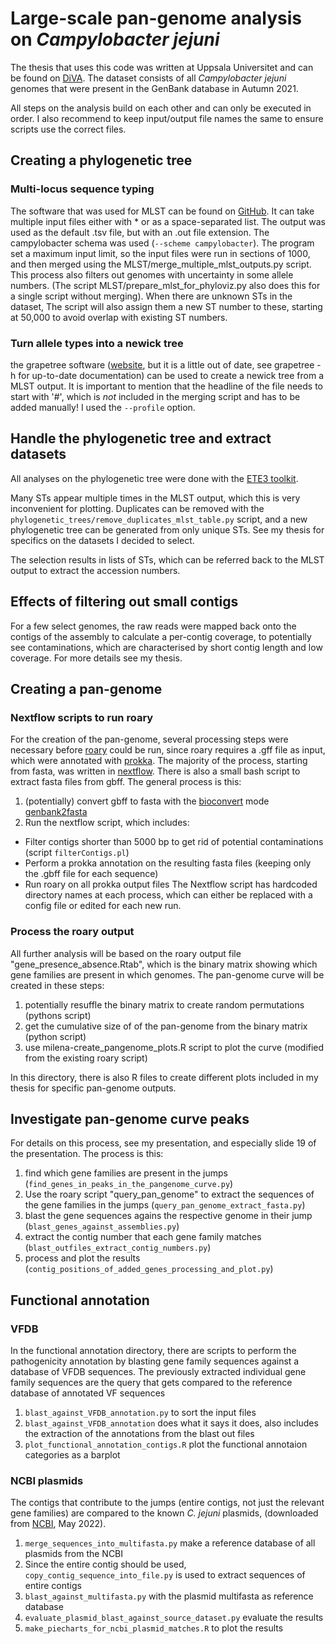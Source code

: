 # Large-scale pan-genome analysis on _Campylobacter jejuni_

The thesis that uses this code was written at Uppsala Universitet and can be found on [DiVA](http://uu.diva-portal.org/smash/record.jsf?dswid=-6916&pid=diva2%3A1671237&c=1&searchType=SIMPLE&language=en&query=large-scale+pan-genome+analysis+of+campylobacter+jejuni&af=%5B%5D&aq=%5B%5B%5D%5D&aq2=%5B%5B%5D%5D&aqe=%5B%5D&noOfRows=50&sortOrder=author_sort_asc&sortOrder2=title_sort_asc&onlyFullText=false&sf=undergraduate).
The dataset consists of all _Campylobacter jejuni_ genomes that were present in the GenBank database in Autumn 2021.

All steps on the analysis build on each other and can only be executed in order. I also recommend to keep input/output file names the same to ensure scripts use the correct files.


## Creating a phylogenetic tree

### Multi-locus sequence typing
The software that was used for MLST can be found on [GitHub](https://github.com/tseemann/mlst). It can take multiple input files either with * or as a space-separated list. The output was used as the default .tsv file, but with an .out file extension. The campylobacter schema was used (`--scheme campylobacter`). The program set a maximum input limit, so the input files were run in sections of 1000, and then merged using the MLST/merge_multiple_mlst_outputs.py script. This process also filters out genomes with uncertainty in some allele numbers. (The script MLST/prepare_mlst_for_phyloviz.py also does this for a single script without merging).
When there are unknown STs in the dataset, The script will also assign them a new ST number to these, starting at 50,000 to avoid overlap with existing ST numbers.

### Turn allele types into a newick tree 
the grapetree software ([website](https://achtman-lab.github.io/GrapeTree/), but it is a little out of date, see grapetree -h for up-to-date documentation) can be used to create a newick tree from a MLST output. It is important to mention that the headline of the file needs to start with '#', which is _not_ included in the merging script and has to be added manually! I used the `--profile` option.


## Handle the phylogenetic tree and extract datasets

All analyses on the phylogenetic tree were done with the [ETE3 toolkit](http://etetoolkit.org/). 

Many STs appear multiple times in the MLST output, which this is very inconvenient for plotting. Duplicates can be removed with the `phylogenetic_trees/remove_duplicates_mlst_table.py` script, and a new phylogenetic tree can be generated from only unique STs.
See my thesis for specifics on the datasets I decided to select. 

The selection results in lists of STs, which can be referred back to the MLST output to extract the accession numbers.


## Effects of filtering out small contigs
For a few select genomes, the raw reads were mapped back onto the contigs of the assembly to calculate a per-contig coverage, to potentially see contaminations, which are characterised by short contig length and low coverage. For more details see my thesis.


## Creating a pan-genome

### Nextflow scripts to run roary

For the creation of the pan-genome, several processing steps were necessary before [roary](https://sanger-pathogens.github.io/Roary/) could be run, since roary requires a .gff file as input, which were annotated with [prokka](https://github.com/tseemann/prokka). The majority of the process, starting from fasta, was written in [nextflow](https://www.nextflow.io/). There is also a small bash script to extract fasta files from gbff. The general process is this:
1. (potentially) convert gbff to fasta with the [bioconvert](https://bioconvert.readthedocs.io/en/master/installation.html) mode [genbank2fasta](https://bioconvert.readthedocs.io/en/master/ref_converters.html#bioconvert.genbank2fasta.GENBANK2FASTA)
2. Run the nextflow script, which includes:
  * Filter contigs shorter than 5000 bp to get rid of potential contaminations (script `filterContigs.pl`)
  * Perform a prokka annotation on the resulting fasta files (keeping only the .gbff file for each sequence)
  * Run roary on all prokka output files
The Nextflow script has hardcoded directory names at each process, which can either be replaced with a config file or edited for each new run.

### Process the roary output

All further analysis will be based on the roary output file "gene_presence_absence.Rtab", which is the binary matrix showing which gene families are present in which genomes. The pan-genome curve will be created in these steps:
1. potentially resuffle the binary matrix to create random permutations (pythons script)
2. get the cumulative size of of the pan-genome from the binary matrix (python script)
3. use milena-create_pangenome_plots.R script to plot the curve (modified from the existing roary script)

In this directory, there is also R files to create different plots included in my thesis for specific pan-genome outputs.


## Investigate pan-genome curve peaks

For details on this process, see my presentation, and especially slide 19 of the presentation. The process is this:
1. find which gene families are present in the jumps (`find_genes_in_peaks_in_the_pangenome_curve.py`)
2. Use the roary script "query_pan_genome" to extract the sequences of the gene families in the jumps (`query_pan_genome_extract_fasta.py`)
3. blast the gene sequences agains the respective genome in their jump (`blast_genes_against_assemblies.py`)
4. extract the contig number that each gene family matches (`blast_outfiles_extract_contig_numbers.py`)
5. process and plot the results (`contig_positions_of_added_genes_processing_and_plot.py`)


## Functional annotation

### VFDB

In the functional annotation directory, there are scripts to perform the pathogenicity annotation by blasting gene family sequences against a database of VFDB sequences. The previously extracted individual gene family sequences are the query that gets compared to the reference database of annotated VF sequences
1. `blast_against_VFDB_annotation.py` to sort the input files
2. `blast_against_VFDB_annotation` does what it says it does, also includes the extraction of the annotations from the blast out files
3. `plot_functional_annotation_contigs.R` plot the functional annotaion categories as a barplot


### NCBI plasmids

The contigs that contribute to the jumps (entire contigs, not just the relevant gene families) are compared to the known _C. jejuni_ plasmids, (downloaded from [NCBI](https://www.ncbi.nlm.nih.gov/genome/browse/#!/plasmids/149/), May 2022).
1. `merge_sequences_into_multifasta.py` make a reference database of all plasmids from the NCBI
2. Since the entire contig should be used, `copy_contig_sequence_into_file.py` is used to extract sequences of entire contigs
3. `blast_against_multifasta.py` with the plasmid multifasta as reference database
4. `evaluate_plasmid_blast_against_source_dataset.py` evaluate the results
5. `make_piecharts_for_ncbi_plasmid_matches.R` to plot the results






